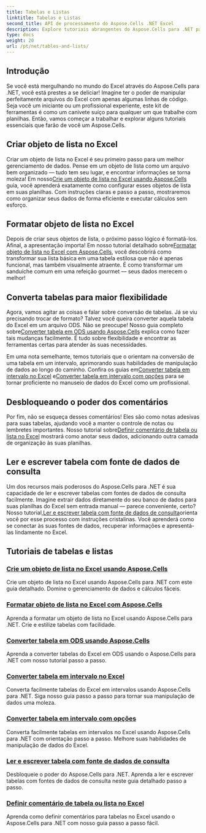 ```yaml
---
title: Tabelas e Listas
linktitle: Tabelas e Listas
second_title: API de processamento do Aspose.Cells .NET Excel
description: Explore tutoriais abrangentes do Aspose.Cells para .NET para gerenciar dados do Excel com eficiência, criar tabelas e aprimorar suas habilidades com guias fáceis de seguir.
type: docs
weight: 20
url: /pt/net/tables-and-lists/
---
```

## Introdução

Se você está mergulhando no mundo do Excel através do Aspose.Cells para .NET, você está prestes a se deliciar! Imagine ter o poder de manipular perfeitamente arquivos do Excel com apenas algumas linhas de código. Seja você um iniciante ou um profissional experiente, este kit de ferramentas é como um canivete suíço para qualquer um que trabalhe com planilhas. Então, vamos começar a trabalhar e explorar alguns tutoriais essenciais que farão de você um Aspose.Cells.

## Criar objeto de lista no Excel
 Criar um objeto de lista no Excel é seu primeiro passo para um melhor gerenciamento de dados. Pense em um objeto de lista como um arquivo bem organizado — tudo tem seu lugar, e encontrar informações se torna moleza! Em nosso[Crie um objeto de lista no Excel usando Aspose.Cells](./creating-list-object/) guia, você aprenderá exatamente como configurar esses objetos de lista em suas planilhas. Com instruções claras e passo a passo, mostraremos como organizar seus dados de forma eficiente e executar cálculos sem esforço.

## Formatar objeto de lista no Excel
Depois de criar seus objetos de lista, o próximo passo lógico é formatá-los. Afinal, a apresentação importa! Em nosso tutorial detalhado sobre[Formatar objeto de lista no Excel com Aspose.Cells](./formatting-list-object/), você descobrirá como transformar sua lista básica em uma tabela estilosa que não é apenas funcional, mas também visualmente atraente. É como transformar um sanduíche comum em uma refeição gourmet — seus dados merecem o melhor!

## Converta tabelas para maior flexibilidade
 Agora, vamos agitar as coisas e falar sobre conversão de tabelas. Já se viu precisando trocar de formato? Talvez você queira converter aquela tabela do Excel em um arquivo ODS. Não se preocupe! Nosso guia completo sobre[Converter tabela em ODS usando Aspose.Cells](./converting-table-to-ods/) explica como fazer tais mudanças facilmente. É tudo sobre flexibilidade e encontrar as ferramentas certas para atender às suas necessidades.

Em uma nota semelhante, temos tutoriais que o orientam na conversão de uma tabela em um intervalo, aprimorando suas habilidades de manipulação de dados ao longo do caminho. Confira os guias em[Converter tabela em intervalo no Excel](./converting-table-to-range/) e[Converter tabela em intervalo com opções](./converting-table-to-range-with-options/) para se tornar proficiente no manuseio de dados do Excel como um profissional.

## Desbloqueando o poder dos comentários
 Por fim, não se esqueça desses comentários! Eles são como notas adesivas para suas tabelas, ajudando você a manter o controle de notas ou lembretes importantes. Nosso tutorial sobre[Definir comentário de tabela ou lista no Excel](./setting-comment-of-table-or-list/) mostrará como anotar seus dados, adicionando outra camada de organização às suas planilhas. 

## Ler e escrever tabela com fonte de dados de consulta
 Um dos recursos mais poderosos do Aspose.Cells para .NET é sua capacidade de ler e escrever tabelas com fontes de dados de consulta facilmente. Imagine extrair dados diretamente do seu banco de dados para suas planilhas do Excel sem entrada manual — parece conveniente, certo? Nosso tutorial,[Ler e escrever tabela com fonte de dados de consulta](./reading-and-writing-table-with-query-data-source/)orienta você por esse processo com instruções cristalinas. Você aprenderá como se conectar às suas fontes de dados, recuperar informações e apresentá-las lindamente no Excel.

## Tutoriais de tabelas e listas
### [Crie um objeto de lista no Excel usando Aspose.Cells](./creating-list-object/)
Crie um objeto de lista no Excel usando Aspose.Cells para .NET com este guia detalhado. Domine o gerenciamento de dados e cálculos fáceis.
### [Formatar objeto de lista no Excel com Aspose.Cells](./formatting-list-object/)
Aprenda a formatar um objeto de lista no Excel usando Aspose.Cells para .NET. Crie e estilize tabelas com facilidade.
### [Converter tabela em ODS usando Aspose.Cells](./converting-table-to-ods/)
Aprenda a converter tabelas do Excel em ODS usando o Aspose.Cells para .NET com nosso tutorial passo a passo.
### [Converter tabela em intervalo no Excel](./converting-table-to-range/)
Converta facilmente tabelas do Excel em intervalos usando Aspose.Cells para .NET. Siga nosso guia passo a passo para tornar sua manipulação de dados uma moleza.
### [Converter tabela em intervalo com opções](./converting-table-to-range-with-options/)
Converta facilmente tabelas em intervalos no Excel usando Aspose.Cells para .NET com orientação passo a passo. Melhore suas habilidades de manipulação de dados do Excel.
### [Ler e escrever tabela com fonte de dados de consulta](./reading-and-writing-table-with-query-data-source/)
Desbloqueie o poder do Aspose.Cells para .NET. Aprenda a ler e escrever tabelas com fontes de dados de consulta neste guia detalhado passo a passo.
### [Definir comentário de tabela ou lista no Excel](./setting-comment-of-table-or-list/)
Aprenda como definir comentários para tabelas no Excel usando o Aspose.Cells para .NET com nosso guia passo a passo fácil.